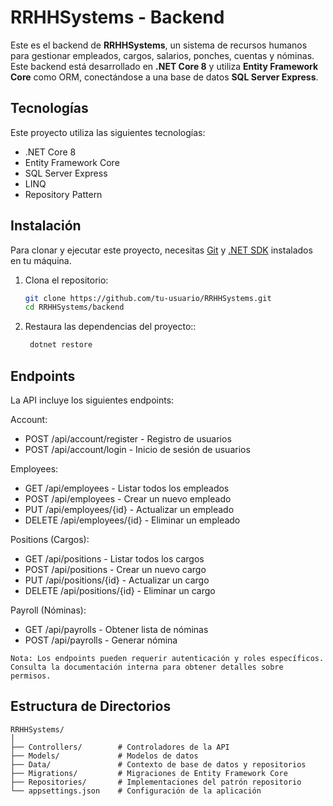 # RRHHSystems - Backend

Este es el backend de **RRHHSystems**, un sistema de recursos humanos para gestionar empleados, cargos, salarios, ponches, cuentas y nóminas. Este backend está desarrollado en **.NET Core 8** y utiliza **Entity Framework Core** como ORM, conectándose a una base de datos **SQL Server Express**.

## Tecnologías

Este proyecto utiliza las siguientes tecnologías:

- .NET Core 8
- Entity Framework Core
- SQL Server Express
- LINQ
- Repository Pattern

## Instalación

Para clonar y ejecutar este proyecto, necesitas [Git](https://git-scm.com) y [.NET SDK](https://dotnet.microsoft.com/download) instalados en tu máquina.

1. Clona el repositorio:

   ```bash
   git clone https://github.com/tu-usuario/RRHHSystems.git
   cd RRHHSystems/backend

2. Restaura las dependencias del proyecto::

   ```bash
    dotnet restore

## Endpoints

La API incluye los siguientes endpoints:

Account:
- POST /api/account/register - Registro de usuarios
- POST /api/account/login - Inicio de sesión de usuarios

Employees:
- GET /api/employees - Listar todos los empleados
- POST /api/employees - Crear un nuevo empleado
- PUT /api/employees/{id} - Actualizar un empleado
- DELETE /api/employees/{id} - Eliminar un empleado

Positions (Cargos):
- GET /api/positions - Listar todos los cargos
- POST /api/positions - Crear un nuevo cargo
- PUT /api/positions/{id} - Actualizar un cargo
- DELETE /api/positions/{id} - Eliminar un cargo

Payroll (Nóminas):
- GET /api/payrolls - Obtener lista de nóminas
- POST /api/payrolls - Generar nómina

`Nota: Los endpoints pueden requerir autenticación y roles específicos. Consulta la documentación interna para obtener detalles sobre permisos.`

## Estructura de Directorios
```
RRHHSystems/
│
├── Controllers/        # Controladores de la API
├── Models/             # Modelos de datos
├── Data/               # Contexto de base de datos y repositorios
├── Migrations/         # Migraciones de Entity Framework Core
├── Repositories/       # Implementaciones del patrón repositorio
└── appsettings.json    # Configuración de la aplicación
```


